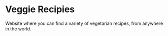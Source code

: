 # Veggie Recipies
Website where you can find a variety of vegetarian recipes, from anywhere in the world.

